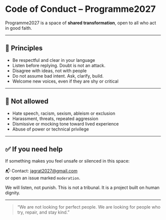 # Code of Conduct – Programme2027

Programme2027 is a space of **shared transformation**, open to all who act in good faith.

---

## 🧭 Principles

- Be respectful and clear in your language
- Listen before replying. Doubt is not an attack.
- Disagree with ideas, not with people
- Do not assume bad intent. Ask, clarify, build.
- Welcome new voices, even if they are shy or critical

---

## 🚫 Not allowed

- Hate speech, racism, sexism, ableism or exclusion
- Harassment, threats, repeated aggression
- Dismissive or mocking tone toward lived experience
- Abuse of power or technical privilege

---

## ✅ If you need help

If something makes you feel unsafe or silenced in this space:

📬 Contact: [jagrat2027@gmail.com](mailto:jagrat2027@gmail.com)  
or open an issue marked `moderation`.

We will listen, not punish. This is not a tribunal. It is a project built on human dignity.

---

> “We are not looking for perfect people. We are looking for people who try, repair, and stay kind.”
